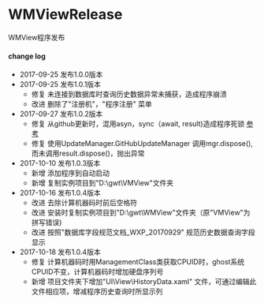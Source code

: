 # WMViewRelease
WMView程序发布

#### change log
- 2017-09-25 发布1.0.0版本
- 2017-09-25 发布1.0.1版本
  - 修复 未连接到数据库时查询历史数据异常未捕获，造成程序崩溃
  - 改进 删除了"注册机"，"程序注册" 菜单
- 2017-09-27 发布1.0.2版本
  - 修复 从github更新时，混用asyn，sync（await, result)造成程序死锁 [参考](http://blog.stephencleary.com/2012/07/dont-block-on-async-code.html)
  - 修复  使用UpdateManager.GitHubUpdateManager 调用mgr.dispose(),而未调用result.dispose()，抛出异常
- 2017-10-10 发布1.0.3版本
  -  新增 添加程序到自动启动
  -  新增 复制实例项目到"D:\gwt\VMView"文件夹
- 2017-10-16 发布1.0.4版本
  -  改进 去除计算机器码时前后空格符
  -  改进 安装时复制实例项目到"D:\gwt\WMView"文件夹（原"VMView"为拼写错误)
  -  改进 按照"数据库字段规范文档_WXP_20170929" 规范历史数据查询字段显示
 - 2017-10-18 发布1.0.4版本
   -  修复 计算机器码时用ManagementClass类获取CPUID时，ghost系统CPUID不变，计算机器码时增加硬盘序列号
   -  新增 项目文件夹下增加"UI\View\HistoryData.xaml" 文件，可通过编辑此文件相应项，增减程序历史查询时所显示列
